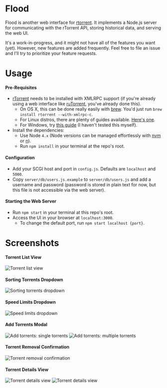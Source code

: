 # Flood
Flood is another web interface for [rtorrent](https://github.com/rakshasa/rtorrent). It implements a Node.js server for communicating with the rTorrent API, storing historical data, and serving the web UI.

It's a work-in-progress, and it might not have all of the features you want (yet). However, new features are added frequently. Feel free to file an issue and I'll try to prioritize your feature requests.

# Usage
#### Pre-Requisites
* [rTorrent](https://github.com/rakshasa/rtorrent) needs to be installed with XMLRPC support (if you're already using a web interface like [ruTorrent](https://github.com/Novik/ruTorrent), you've already done this).
  * On OS X, this can be done really easily with [brew](http://brew.sh/). You'd just run `brew install rtorrent --with-xmlrpc-c`.
  * For Linux distros, there are plenty of guides available. [Here's one](http://linoxide.com/ubuntu-how-to/setup-rtorrent-rutorrent/).
  * For Windows, try [this guide](https://rtwi.jmk.hu/wiki/rTorrentOnWindows) (I haven't tested this myself).
* Install the dependencies:
  * Use Node `4.x` (Node versions can be managed effortlessly with [nvm](https://github.com/creationix/nvm) or [n](https://github.com/tj/n)).
  * Run `npm install` in your terminal at the repo's root.

#### Configuration
* Add your SCGI host and port in `config.js`. Defaults are `localhost` and `5000`.
* Copy `server/db/users.js.example` to `server/db/users.js` and add a username and password (password is stored in plain text for now, but this file is not accessible via the web server).

#### Starting the Web Server
* Run `npm start` in your terminal at this repo's root.
* Access the UI in your browser at `localhost:3000`.
  * To change the default port, run `npm start localhost {port}`.

# Screenshots
#### Torrent List View
![Torrent list view](https://s3.amazonaws.com/johnfurrow.com/share/flood-screenshot-a.png)

#### Sorting Torrents Dropdown
![Sorting torrents dropdown](https://s3.amazonaws.com/johnfurrow.com/share/flood-screenshot-b.png)

#### Speed Limits Dropdown
![Speed limits dropdown](https://s3.amazonaws.com/johnfurrow.com/share/flood-screenshot-c.png)

#### Add Torrents Modal
![Add torrents: single torrents](https://s3.amazonaws.com/johnfurrow.com/share/flood-screenshot-d.png)
![Add torrents: multiple torrents](https://s3.amazonaws.com/johnfurrow.com/share/flood-screenshot-e.png)

#### Torrent Removal Confirmation
![Torrent removal confirmation](https://s3.amazonaws.com/johnfurrow.com/share/flood-screenshot-f.png)

#### Torrent Details View
![Torrent details view](https://s3.amazonaws.com/johnfurrow.com/share/flood-screenshot-g.png)
![Torrent details view](https://s3.amazonaws.com/johnfurrow.com/share/flood-screenshot-h.png)

